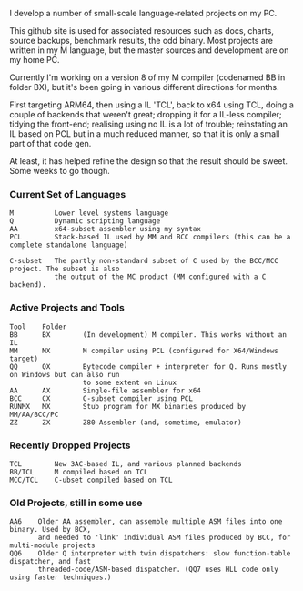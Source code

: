 I develop a number of small-scale language-related projects on my PC.

This github site is used for associated resources such as docs, charts, source backups, benchmark results, the odd binary. Most projects are written in my M language, but the master sources and development are on my home PC.

Currently I'm working on a version 8 of my M compiler (codenamed BB in folder BX), but it's been going in various different directions for months.

First targeting ARM64, then using a IL 'TCL', back to x64 using TCL, doing a couple of backends that weren't great; dropping it for a IL-less compiler; tidying the front-end; realising using no IL is a lot of trouble; reinstating an IL based on PCL but in a much reduced manner, so that it is only a small part of that code gen.

At least, it has helped refine the design so that the result should be sweet. Some weeks to go though.

### Current Set of Languages
````
M          Lower level systems language
Q          Dynamic scripting language
AA         x64-subset assembler using my syntax
PCL        Stack-based IL used by MM and BCC compilers (this can be a complete standalone language)

C-subset   The partly non-standard subset of C used by the BCC/MCC project. The subset is also
           the output of the MC product (MM configured with a C backend).
````

### Active Projects and Tools
````
Tool    Folder
BB      BX        (In development) M compiler. This works without an IL
MM      MX        M compiler using PCL (configured for X64/Windows target)
QQ      QX        Bytecode compiler + interpreter for Q. Runs mostly on Windows but can also run
                  to some extent on Linux
AA      AX        Single-file assembler for x64
BCC     CX        C-subset compiler using PCL
RUNMX   MX        Stub program for MX binaries produced by MM/AA/BCC/PC
ZZ      ZX        Z80 Assembler (and, sometime, emulator)
````

### Recently Dropped Projects
````
TCL        New 3AC-based IL, and various planned backends
BB/TCL     M compiled based on TCL
MCC/TCL    C-ubset compiled based on TCL
````

### Old Projects, still in some  use
````
AA6    Older AA assembler, can assemble multiple ASM files into one binary. Used by BCX,
       and needed to 'link' individual ASM files produced by BCC, for multi-module projects
QQ6    Older Q interpreter with twin dispatchers: slow function-table dispatcher, and fast
       threaded-code/ASM-based dispatcher. (QQ7 uses HLL code only using faster techniques.)
````

